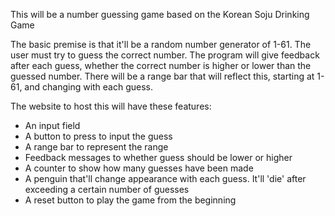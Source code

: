 This will be a number guessing game based on the Korean Soju Drinking Game

The basic premise is that it'll be a random number generator of 1-61.
The user must try to guess the correct number.
The program will give feedback after each guess, whether the correct number is higher or lower than the guessed number.
There will be a range bar that will reflect this, starting at 1-61, and changing with each guess.

The website to host this will have these features:
- An input field
- A button to press to input the guess
- A range bar to represent the range
- Feedback messages to whether guess should be lower or higher
- A counter to show how many guesses have been made
- A penguin that'll change appearance with each guess. It'll 'die' after exceeding a certain number of guesses
- A reset button to play the game from the beginning
